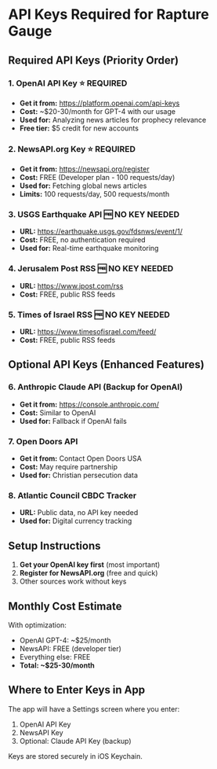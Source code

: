 # API Keys Required for Rapture Gauge

## Required API Keys (Priority Order)

### 1. OpenAI API Key ⭐ REQUIRED
- **Get it from:** https://platform.openai.com/api-keys
- **Cost:** ~$20-30/month for GPT-4 with our usage
- **Used for:** Analyzing news articles for prophecy relevance
- **Free tier:** $5 credit for new accounts

### 2. NewsAPI.org Key ⭐ REQUIRED
- **Get it from:** https://newsapi.org/register
- **Cost:** FREE (Developer plan - 100 requests/day)
- **Used for:** Fetching global news articles
- **Limits:** 100 requests/day, 500 requests/month

### 3. USGS Earthquake API 🆓 NO KEY NEEDED
- **URL:** https://earthquake.usgs.gov/fdsnws/event/1/
- **Cost:** FREE, no authentication required
- **Used for:** Real-time earthquake monitoring

### 4. Jerusalem Post RSS 🆓 NO KEY NEEDED
- **URL:** https://www.jpost.com/rss
- **Cost:** FREE, public RSS feeds

### 5. Times of Israel RSS 🆓 NO KEY NEEDED
- **URL:** https://www.timesofisrael.com/feed/
- **Cost:** FREE, public RSS feeds

## Optional API Keys (Enhanced Features)

### 6. Anthropic Claude API (Backup for OpenAI)
- **Get it from:** https://console.anthropic.com/
- **Cost:** Similar to OpenAI
- **Used for:** Fallback if OpenAI fails

### 7. Open Doors API
- **Get it from:** Contact Open Doors USA
- **Cost:** May require partnership
- **Used for:** Christian persecution data

### 8. Atlantic Council CBDC Tracker
- **URL:** Public data, no API key needed
- **Used for:** Digital currency tracking

## Setup Instructions

1. **Get your OpenAI key first** (most important)
2. **Register for NewsAPI.org** (free and quick)
3. Other sources work without keys

## Monthly Cost Estimate

With optimization:
- OpenAI GPT-4: ~$25/month
- NewsAPI: FREE (developer tier)
- Everything else: FREE
- **Total: ~$25-30/month**

## Where to Enter Keys in App

The app will have a Settings screen where you enter:
1. OpenAI API Key
2. NewsAPI Key
3. Optional: Claude API Key (backup)

Keys are stored securely in iOS Keychain.